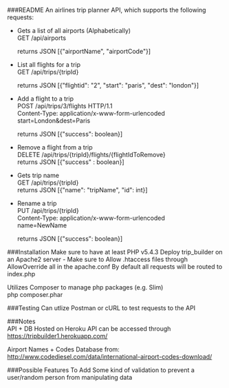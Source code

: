 ###README
An airlines trip planner API, which supports the following requests:  
  - Gets a list of all airports (Alphabetically)  
    GET /api/airports
      
    returns JSON [{"airportName", "airportCode"}]  
  
  - List all flights for a trip  
      GET /api/trips/{tripId}
  
      returns JSON [{"flightid": "2", "start": "paris", "dest": "london"}]  
  
  - Add a flight to a trip  
      POST /api/trips/3/flights HTTP/1.1  
      Content-Type:   application/x-www-form-urlencoded  
      start=London&dest=Paris  
        
      returns JSON [{"success": boolean}]  
  
  - Remove a flight from a trip  
      DELETE /api/trips/{tripId}/flights/{flightIdToRemove}  
      returns JSON [{"success" : boolean}]  
  
  - Gets trip name  
      GET /api/trips/{tripId}  
      returns JSON [{"name": "tripName", "id": int}]  
  
  - Rename a trip  
      PUT /api/trips/{tripId}  
      Content-Type:   application/x-www-form-urlencoded  
      name=NewName  
      
    returns JSON [{"success": boolean}]  
  
###Installation
  Make sure to have at least PHP v5.4.3
  Deploy trip_builder on an Apache2 server
    - Make sure to Allow .htaccess files through AllowOverride all in the apache.conf
  By default all requests will be routed to index.php

  Utilizes Composer to manage php packages (e.g. Slim)  
    php composer.phar  

###Testing
  Can utlize Postman or cURL to test requests to the API

###Notes  
API + DB Hosted on Heroku
API can be accessed through https://tripbuilder1.herokuapp.com/

Airport Names + Codes Database from:
http://www.codediesel.com/data/international-airport-codes-download/

###Possible Features To Add
  Some kind of validation to prevent a user/random person from manipulating data
